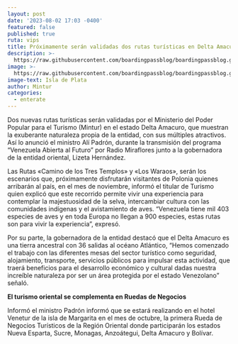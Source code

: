 ```yaml
---
layout: post
date: '2023-08-02 17:03 -0400'
featured: false
published: true
ruta: vips
title: Próximamente serán validadas dos rutas turísticas en Delta Amacuro
description: >-
  https://raw.githubusercontent.com/boardingpassblog/boardingpassblog.github.io/main/assets/images/Delta-amacuro.jpg
image: >-
  https://raw.githubusercontent.com/boardingpassblog/boardingpassblog.github.io/main/assets/images/Delta-amacuro.jpg
image-text: Isla de Plata
author: Mintur
categories:
  - enterate
---
```

Dos nuevas rutas turísticas serán validadas por el Ministerio del Poder Popular para el Turismo (Mintur) en el estado Delta Amacuro, que muestran la exuberante naturaleza propia de la entidad, con sus múltiples atractivos. Así lo anunció el ministro Alí Padrón, durante la transmisión del programa “Venezuela Abierta al Futuro” por Radio Miraflores junto a la gobernadora de la entidad oriental, Lizeta Hernández.

Las Rutas «Camino de los Tres Templos» y  «Los Waraos», serán los escenarios que, próximamente disfrutarán visitantes de Polonia quienes  arribarán al país, en  el mes de noviembre, informó el titular de Turismo quien explicó que este recorrido permite vivir una  experiencia para contemplar la majestuosidad de la selva, intercambiar cultura con las comunidades indígenas y el avistamiento de aves. “Venezuela tiene mil 403 especies de aves y en toda Europa no llegan a 900 especies, estas rutas son para vivir la experiencia”, expresó.

Por su parte, la gobernadora de la entidad destacó que el Delta Amacuro es una tierra ancestral con 36 salidas al océano Atlántico, “Hemos comenzado el trabajo con las diferentes mesas del sector turístico como seguridad, alojamiento, transporte, servicios públicos  para impulsar esta actividad, que traerá beneficios para el desarrollo económico y cultural dadas nuestra increíble naturaleza por ser un área protegida por el estado Venezolano” señaló.

**El turismo oriental se complementa en Ruedas de Negocios**

Informó el ministro Padrón informó que se estará realizando en el hotel Venetur de la isla de Margarita en el mes de octubre, la primera Rueda de Negocios Turísticos de la Región Oriental donde participarán los estados Nueva Esparta, Sucre, Monagas, Anzoátegui, Delta Amacuro y Bolívar.